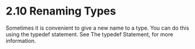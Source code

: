 # 2.10 Renaming Types

Sometimes it is convenient to give a new name to a type. You can do this using the typedef statement. See The typedef Statement, for more information. 
